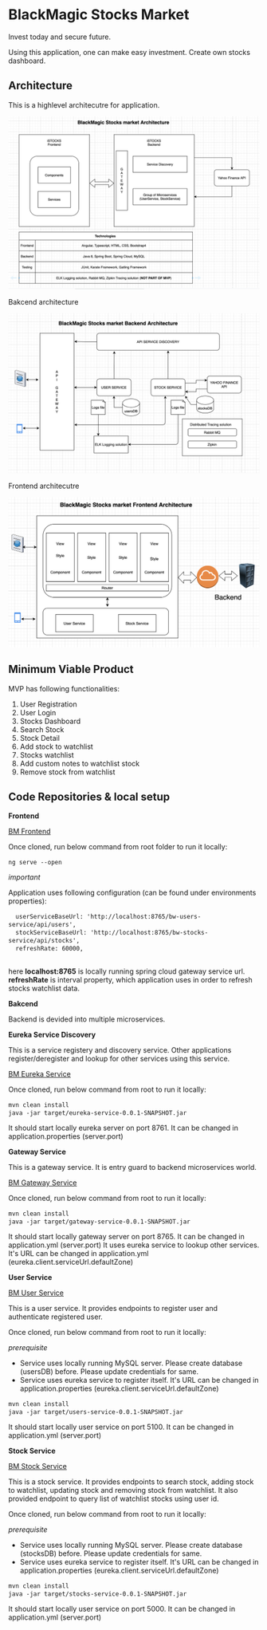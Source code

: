 # BlackMagic Stocks Market

Invest today and secure future.

Using this application, one can make easy investment. Create own stocks dashboard. 

## Architecture

This is a highlevel architecutre for application.

![bm_architecture](https://github.com/harshalmistry/images/blob/main/bm_architecture.png)

Bakcend architecture

![bm_architecture_backend](https://github.com/harshalmistry/images/blob/main/bm_stocks_backend.png)

Frontend architecutre

![bm_architecture_frontend](https://github.com/harshalmistry/images/blob/main/bm_stocks_frontend.png)

## Minimum Viable Product

MVP has following functionalities:

1. User Registration
2. User Login
3. Stocks Dashboard
4. Search Stock
5. Stock Detail
6. Add stock to watchlist
7. Stocks watchlist
8. Add custom notes to watchlist stock
9. Remove stock from watchlist


## Code Repositories & local setup

**Frontend**

[BM Frontend](https://github.com/harshalmistry/blackmagic-stocksmarket)

Once cloned, run below command from root folder to run it locally:

```
ng serve --open
```

*important*

Application uses following configuration (can be found under environments properties): 

```
  userServiceBaseUrl: 'http://localhost:8765/bw-users-service/api/users',
  stockServiceBaseUrl: 'http://localhost:8765/bw-stocks-service/api/stocks',
  refreshRate: 60000,
  
```

here **localhost:8765** is locally running spring cloud gateway service url. 
**refreshRate** is interval property, which application uses in order to refresh stocks watchlist data.

**Bakcend**

Backend is devided into multiple microservices.

**Eureka Service Discovery**

This is a service registery and discovery service. Other applications register/deregister and lookup for other services using this service.

[BM Eureka Service](https://github.com/harshalmistry/eureka-service)

Once cloned, run below command from root to run it locally:

```
mvn clean install
java -jar target/eureka-service-0.0.1-SNAPSHOT.jar
```
It should start locally eureka server on port 8761. It can be changed in application.properties (server.port)

**Gateway Service**

This is a gateway service. It is entry guard to backend microservices world.

[BM Gateway Service](https://github.com/harshalmistry/gateway-service)

Once cloned, run below command from root to run it locally:

```
mvn clean install
java -jar target/gateway-service-0.0.1-SNAPSHOT.jar 
```
It should start locally gateway server on port 8765. It can be changed in application.yml (server.port)
It uses eureka service to lookup other services. It's URL can be changed in application.yml (eureka.client.serviceUrl.defaultZone)

**User Service**

[BM User Service](https://github.com/harshalmistry/users-service)

This is a user service. It provides endpoints to register user and authenticate registered user.

Once cloned, run below command from root to run it locally:

*prerequisite*

* Service uses locally running MySQL server. Please create database (usersDB) before. Please update credentials for same.
* Service uses eureka service to register itself. It's URL can be changed in application.properties (eureka.client.serviceUrl.defaultZone)

```
mvn clean install
java -jar target/users-service-0.0.1-SNAPSHOT.jar
```

It should start locally user service on port 5100. It can be changed in application.yml (server.port)

**Stock Service**

[BM Stock Service](https://github.com/harshalmistry/stocks-service)

This is a stock service. It provides endpoints to search stock, adding stock to watchlist, updating stock and removing stock from watchlist.
It also provided endpoint to query list of watchlist stocks using user id.

Once cloned, run below command from root to run it locally:

*prerequisite*

* Service uses locally running MySQL server. Please create database (stocksDB) before. Please update credentials for same.
* Service uses eureka service to register itself. It's URL can be changed in application.properties (eureka.client.serviceUrl.defaultZone)

```
mvn clean install
java -jar target/stocks-service-0.0.1-SNAPSHOT.jar
```
It should start locally user service on port 5000. It can be changed in application.yml (server.port)


